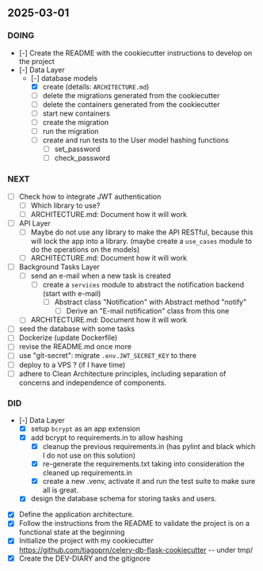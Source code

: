 ## 2025-03-01

### DOING

- [-] Create the README with the cookiecutter instructions to develop on the project
- [-] Data Layer
    - [-] database models
        - [x] create (details: `ARCHITECTURE.md`)
        - [ ] delete the migrations generated from the cookiecutter
        - [ ] delete the containers generated from the cookiecutter
        - [ ] start new containers
        - [ ] create the migration
        - [ ] run the migration
        - [ ] create and run tests to the User model hashing functions
            - [ ] set_password
            - [ ] check_password

### NEXT

- [ ] Check how to integrate JWT authentication
    - [ ] Which library to use?
    - [ ] ARCHITECTURE.md: Document how it will work
- [ ] API Layer
    - [ ] Maybe do not use any library to make the API RESTful, because this will lock the app into a library.
          (maybe create a `use_cases` module to do the operations on the models)
    - [ ] ARCHITECTURE.md: Document how it will work
- [ ] Background Tasks Layer
    - [ ] send an e-mail when a new task is created
        - [ ] create a `services` module to abstract the notification backend (start with e-mail)
            - [ ] Abstract class "Notification" with Abstract method "notify"
                - [ ] Derive an "E-mail notification" class from this one
    - [ ] ARCHITECTURE.md: Document how it will work
- [ ] seed the database with some tasks
- [ ] Dockerize (update Dockerfile)
- [ ] revise the README.md once more
- [ ] use "git-secret": migrate `.env.JWT_SECRET_KEY` to there
- [ ] deploy to a VPS ? (if I have time)
- [ ] adhere to Clean Architecture principles, including separation of concerns and independence of components.

### DID

- [-] Data Layer
    - [x] setup `bcrypt` as an app extension
    - [x] add bcrypt to requirements.in to allow hashing
        - [x] cleanup the previous requirements.in (has pylint and black which I do not use on this solution)
        - [x] re-generate the requirements.txt taking into consideration the cleaned up requirements.in
        - [x] create a new .venv, activate it and run the test suite to make sure all is great.
    - [x] design the database schema for storing tasks and users.
- [x] Define the application architecture.
- [x] Follow the instructions from the README to validate the project is on a functional state at the beginning
- [x] Initialize the project with my cookiecutter <https://github.com/tiagoprn/celery-db-flask-cookiecutter> -- under tmp/
- [x] Create the DEV-DIARY and the gitignore

